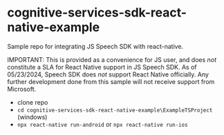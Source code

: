 # cognitive-services-sdk-react-native-example
Sample repo for integrating JS Speech SDK with react-native.

IMPORTANT: This is provided as a convenience for JS user, and does *not* constitute a SLA for React Native support in JS Speech SDK. As of 05/23/2024, Speech SDK does *not* support React Native officially. Any further development done from this sample will not receive support from Microsoft.

- clone repo
- `cd cognitive-services-sdk-react-native-example\ExampleTSProject` (windows)
- `npx react-native run-android` or `npx react-native run-ios`
